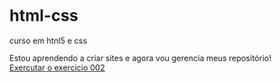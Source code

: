# html-css
 curso em htnl5 e css

 Estou aprendendo a criar sites e agora vou gerencia meus repositório!
<a href="https://renata3001ap.github.io/html-css/exercicios/ex002/index.html"> Exercutar o exercicio 002</a>
 